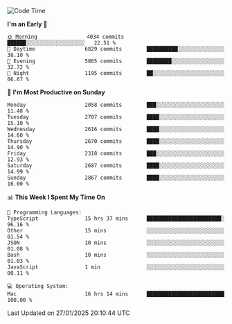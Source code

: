 <!--START_SECTION:waka-->
![Code Time](http://img.shields.io/badge/Code%20Time-4%2C778%20hrs%2050%20mins-blue)

**I'm an Early 🐤** 

```text
🌞 Morning                4034 commits        ██████░░░░░░░░░░░░░░░░░░░   22.51 % 
🌆 Daytime                6829 commits        ██████████░░░░░░░░░░░░░░░   38.10 % 
🌃 Evening                5865 commits        ████████░░░░░░░░░░░░░░░░░   32.72 % 
🌙 Night                  1195 commits        ██░░░░░░░░░░░░░░░░░░░░░░░   06.67 % 
```
📅 **I'm Most Productive on Sunday** 

```text
Monday                   2058 commits        ███░░░░░░░░░░░░░░░░░░░░░░   11.48 % 
Tuesday                  2707 commits        ████░░░░░░░░░░░░░░░░░░░░░   15.10 % 
Wednesday                2616 commits        ████░░░░░░░░░░░░░░░░░░░░░   14.60 % 
Thursday                 2670 commits        ████░░░░░░░░░░░░░░░░░░░░░   14.90 % 
Friday                   2318 commits        ███░░░░░░░░░░░░░░░░░░░░░░   12.93 % 
Saturday                 2687 commits        ████░░░░░░░░░░░░░░░░░░░░░   14.99 % 
Sunday                   2867 commits        ████░░░░░░░░░░░░░░░░░░░░░   16.00 % 
```


📊 **This Week I Spent My Time On** 

```text
💬 Programming Languages: 
TypeScript               15 hrs 37 mins      ████████████████████████░   96.16 % 
Other                    15 mins             ░░░░░░░░░░░░░░░░░░░░░░░░░   01.54 % 
JSON                     10 mins             ░░░░░░░░░░░░░░░░░░░░░░░░░   01.08 % 
Bash                     10 mins             ░░░░░░░░░░░░░░░░░░░░░░░░░   01.03 % 
JavaScript               1 min               ░░░░░░░░░░░░░░░░░░░░░░░░░   00.11 % 

💻 Operating System: 
Mac                      16 hrs 14 mins      █████████████████████████   100.00 % 
```


 Last Updated on 27/01/2025 20:10:44 UTC
<!--END_SECTION:waka-->
